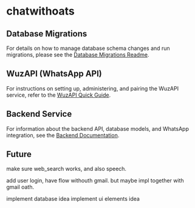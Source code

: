 # chatwithoats

## Database Migrations

For details on how to manage database schema changes and run migrations, please see the [Database Migrations Readme](db/README.md).

## WuzAPI (WhatsApp API)

For instructions on setting up, administering, and pairing the WuzAPI service, refer to the [WuzAPI Quick Guide](wuzapi/README.md).

## Backend Service

For information about the backend API, database models, and WhatsApp integration, see the [Backend Documentation](backend/README.md).

## Future

make sure web_search works, and also speech. 

add user login, have flow withouth gmail. but maybe impl together with gmail oath.

implement database idea
implement ui elements idea

